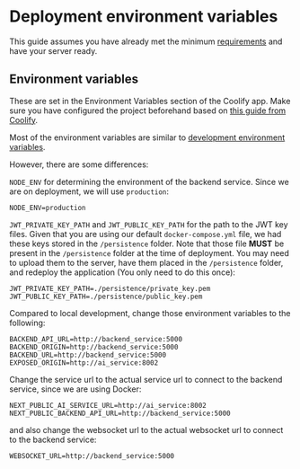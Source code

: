 # Deployment environment variables

This guide assumes you have already met the minimum [requirements](requirements.md) and have your server ready.

## Environment variables
These are set in the Environment Variables section of the Coolify app. Make sure you have configured the project beforehand based on [this guide from Coolify](https://coolify.io/docs/knowledge-base/git/github/integration).

Most of the environment variables are similar to [development environment variables](development/environment.md).

However, there are some differences:

`NODE_ENV` for determining the environment of the backend service. Since we are on deployment, we will use `production`:
```env
NODE_ENV=production
```

`JWT_PRIVATE_KEY_PATH` and `JWT_PUBLIC_KEY_PATH` for the path to the JWT key files. Given that you are using our default `docker-compose.yml` file, we had these keys stored in the `/persistence` folder. Note that those file **MUST** be present in the `/persistence` folder at the time of deployment. You may need to upload them to the server, have them placed in the `/persistence` folder, and redeploy the application (You only need to do this once):
```env
JWT_PRIVATE_KEY_PATH=./persistence/private_key.pem
JWT_PUBLIC_KEY_PATH=./persistence/public_key.pem
```

Compared to local development, change those environment variables to the following:
```env
BACKEND_API_URL=http://backend_service:5000
BACKEND_ORIGIN=http://backend_service:5000
BACKEND_URL=http://backend_service:5000
EXPOSED_ORIGIN=http://ai_service:8002
```
Change the service url to the actual service url to connect to the backend service, since we are using Docker:
```env
NEXT_PUBLIC_AI_SERVICE_URL=http://ai_service:8002
NEXT_PUBLIC_BACKEND_API_URL=http://backend_service:5000
```

and also change the websocket url to the actual websocket url to connect to the backend service:
```env
WEBSOCKET_URL=http://backend_service:5000
```